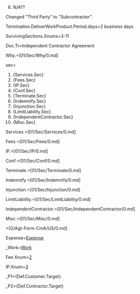 6.	N/A??

Changed "Third Party" to "Subcontractor".

Termination.DeliverWorkProduct.Period.days=2 business days

SurvivingSections.Xnums=3-11


Doc.Ti=Independent Contractor Agreement

Why.=[01/Sec/Why/0.md]

sec=<ol><li>{Services.Sec}</li><li>{Fees.Sec}</li><li>{IP.Sec}</li><li>{Conf.Sec}</li><li>{Terminate.Sec}</li><li>{Indemnify.Sec}</li><li>{Injunction.Sec}</li><li>{LimitLiability.Sec}</li><li>{IndependentContractor.Sec}</li><li>{Misc.Sec}</li></ol>

Services.=[01/Sec/Services/0.md]

Fees.=[01/Sec/Fees/0.md]

IP.=[01/Sec/IP/0.md]

Conf.=[01/Sec/Conf/0.md]

Terminate.=[01/Sec/Terminate/0.md]

Indemnify.=[01/Sec/Indemnify/0.md]

Injunction.=[01/Sec/Injunction/0.md]

LimitLiability.=[01/Sec/LimitLiability/0.md]

IndependentContractor.=[01/Sec/IndependentContractor/0.md]

Misc.=[01/Sec/Misc/0.md]

=[G/Agt-Form-CmA/US/0.md]


Expense=<a href='#Def.Expenses.Target' class='definedterm'>Expense</a>

_Work=<a href="#Def.Works.Target" class='definedterm'>Work</a>

Fee.Xnum=<a href="#2.Sec" class="definedterm">2</a>

IP.Xnum=<a href="#IP.Sec" class="definedterm">3</a>

_P1={Def.Customer.Target}

_P2={Def.Contractor.Target}


